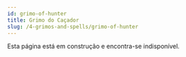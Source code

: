 ```yaml
---
id: grimo-of-hunter
title: Grimo do Caçador
slug: /4-grimos-and-spells/grimo-of-hunter
---
```


Esta página está em construção e encontra-se indisponível.
